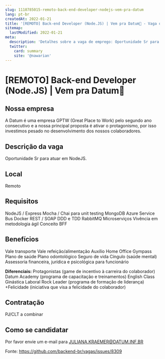 ```yaml
---
slug: 1110785015-remoto-back-end-developer-nodejs-vem-pra-datum
lang: pt-br
createdAt: 2022-01-21
title: '[REMOTO] Back-end Developer (Node.JS) | Vem pra Datum💜 - Vaga de Emprego'
sitemap:
  lastModified: 2022-01-21
meta:
  description: 'Detalhes sobre a vaga de emprego: Oportunidade Sr para atuar em NodeJS.'
  twitter:
    card: summary
    site: '@nawarian'
---
```


# [REMOTO] Back-end Developer (Node.JS) | Vem pra Datum💜



## Nossa empresa


A Datum é uma empresa GPTW (Great Place to Work) pelo segundo ano consecutivo e a nossa principal proposta é ativar o protagonismo, por isso investimos pesado no desenvolvimento dos nossos colaboradores.
## Descrição da vaga

Oportunidade Sr para atuar em NodeJS.

## Local
 Remoto 

## Requisitos

NodeJS / Express
Mocha / Chai para unit testing
MongoDB
Azure Service Bus 
Docker 
REST / SOAP
DDD e TDD 
RabbitMQ
Microserviços
Vivência em metodologia ágil
Conceito BFF

## Benefícios
Vale transporte
Vale refeição/alimentação
Auxílio Home Office
Gympass
Plano de saúde
Plano odontológico
Seguro de vida
Cíngulo (saúde mental)
Assessoria financeira, jurídica e psicológica para funcionário

**Diferenciais:**
Protagonistas (game de incentivo à carreira do colaborador)
Datum Academy (programa de capacitação e treinamentos)
English Class
Ginástica Laboral
Rock Leader (programa de formação de liderança)
+Felicidade (iniciativa que visa a felicidade do colaborador)

## Contratação

PJ/CLT a combinar

## Como se candidatar

Por favor envie um e-mail para JULIANA.KRAEMER@DATUM.INF.BR




Fonte: https://github.com/backend-br/vagas/issues/8309